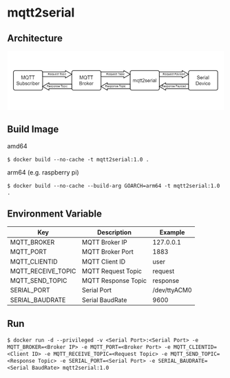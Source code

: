 # mqtt2serial

## Architecture

![Architecture](./doc/mqtt2serial.drawio.png)

## Build Image

amd64  
```shell=
$ docker build --no-cache -t mqtt2serial:1.0 .
```

arm64 (e.g. raspberry pi)  
```shell=
$ docker build --no-cache --build-arg GOARCH=arm64 -t mqtt2serial:1.0 .
```

## Environment Variable

| Key | Description | Example |
| - | - | - |
| MQTT_BROKER | MQTT Broker IP | 127.0.0.1 |
| MQTT_PORT | MQTT Broker Port | 1883 |
| MQTT_CLIENTID | MQTT Client ID | user |
| MQTT_RECEIVE_TOPIC | MQTT Request Topic | request |
| MQTT_SEND_TOPIC | MQTT Response Topic | response |
| SERIAL_PORT | Serial Port | /dev/ttyACM0 |
| SERIAL_BAUDRATE | Serial BaudRate | 9600 |

## Run  

```shell=
$ docker run -d --privileged -v <Serial Port>:<Serial Port> -e MQTT_BROKER=<Broker IP> -e MQTT_PORT=<Broker Port> -e MQTT_CLIENTID=<Client ID> -e MQTT_RECEIVE_TOPIC=<Request Topic> -e MQTT_SEND_TOPIC=<Response Topic> -e SERIAL_PORT=<Serial Port> -e SERIAL_BAUDRATE=<Serial BaudRate> mqtt2serial:1.0
```
